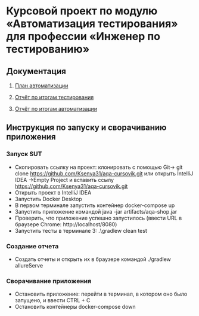 

# Курсовой проект по модулю «Автоматизация тестирования» для профессии «Инженер по тестированию»

## Документация

1. [План автоматизации](https://github.com/Ksenya31/aqa-cursovik/blob/main/Plan.md)

1. [Отчёт по итогам тестирования](https://github.com/Ksenya31/aqa-cursovik/blob/main/Report.md)

1. [Отчёт по итогам автоматизации](https://github.com/Ksenya31/aqa-cursovik/blob/main/Summary.md)

## Инструкция по запуску и сворачиванию приложения

### Запуск SUT
* Cкопировать ссылку на проект: клонировать с помощью Git-> git clone https://github.com/Ksenya31/aqa-cursovik.git  или открыть IntelliJ IDEA ->Empty Project и вставить ссылу  https://github.com/Ksenya31/aqa-cursovik.git
* Открыть проект в IntelliJ IDEA
* Запустить Docker Desktop
* В первом терминале запустить контейнер docker-compose up
* Запустить приложение командой java -jar artifacts/aqa-shop.jar
* Проверить, что приложение успешно запустилось (ввести URL в браузере Сhrome: http://localhost/8080)
* Запустить тесты в терминале 3: .\gradlew clean test

### Создание отчета
* Создать отчеты и открыть их в браузере командой ./gradlew allureServe

### Сворачивание приложения
* Остановить приложение: перейти в терминал, в котором оно было запущено, и ввести CTRL + C
* Остановить контейнеры docker-compose down
